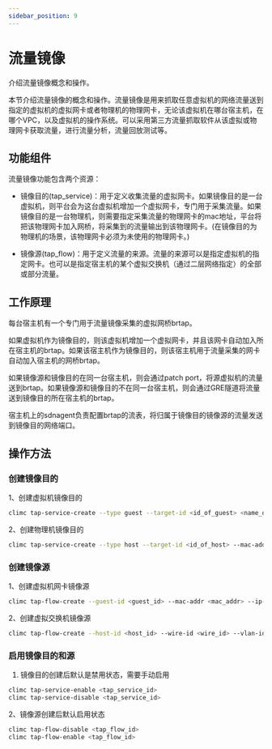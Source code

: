 ```yaml
---
sidebar_position: 9
---
```


# 流量镜像

介绍流量镜像概念和操作。

本节介绍流量镜像的概念和操作。流量镜像是用来抓取任意虚拟机的网络流量送到指定的虚拟机的虚拟网卡或者物理机的物理网卡，无论该虚拟机在哪台宿主机，在哪个VPC，以及虚拟机的操作系统。可以采用第三方流量抓取软件从该虚拟或物理网卡获取流量，进行流量分析，流量回放测试等。

## 功能组件

流量镜像功能包含两个资源：

* 镜像目的(tap_service)：用于定义收集流量的虚拟网卡。如果镜像目的是一台虚拟机，则平台会为这台虚拟机增加一个虚拟网卡，专门用于采集流量。如果镜像目的是一台物理机，则需要指定采集流量的物理网卡的mac地址，平台将把该物理网卡加入网桥，将采集到的流量输出到该物理网卡。(在镜像目的为物理机的场景，该物理网卡必须为未使用的物理网卡。)

* 镜像源(tap_flow)：用于定义流量的来源。流量的来源可以是指定虚拟机的指定网卡。也可以是指定宿主机的某个虚拟交换机（通过二层网络指定）的全部或部分流量。

## 工作原理

每台宿主机有一个专门用于流量镜像采集的虚拟网桥brtap。

如果虚拟机作为镜像目的，则该虚拟机增加一个虚拟网卡，并且该网卡自动加入所在宿主机的brtap。如果该宿主机作为镜像目的，则该宿主机用于流量采集的网卡自动加入宿主机的网桥brtap。

如果镜像源和镜像目的在同一台宿主机，则会通过patch port，将源虚拟机的流量送到brtap。如果镜像源和镜像目的不在同一台宿主机，则会通过GRE隧道将流量送到镜像目的所在宿主机的brtap。

宿主机上的sdnagent负责配置brtap的流表，将归属于镜像目的镜像源的流量发送到镜像目的网络端口。

## 操作方法

### 创建镜像目的

1、创建虚拟机镜像目的

```bash
climc tap-service-create --type guest --target-id <id_of_guest> <name_of_tap_service>
```

2、创建物理机镜像目的

```bash
climc tap-service-create --type host --target-id <id_of_host> --mac-addr <mac_addr> <name_of_tap_service>
```

### 创建镜像源

1、创建虚拟机网卡镜像源

```bash
climc tap-flow-create --guest-id <guest_id> --mac-addr <mac_addr> --ip-addr <ip_addr> --direction <IN|OUT|BOTH> --tap-id <tap_service_id> --type vnic <name_of_tap_flow>
```

2、创建虚拟交换机镜像源

```bash
climc tap-flow-create --host-id <host_id> --wire-id <wire_id> --vlan-id <vlan_id> --direction <IN|OUT|BOTH> --tap-id <tap_service_id> --type vswitch <name_of_tap_flow>
```

### 启用镜像目的和源

1. 镜像目的创建后默认是禁用状态，需要手动启用

```bash
climc tap-service-enable <tap_service_id>
climc tap-service-disable <tap_service_id>
```

2、镜像源创建后默认启用状态

```bash
climc tap-flow-disable <tap_flow_id>
climc tap-flow-enable <tap_flow_id>
```

